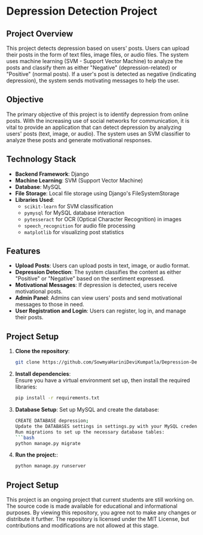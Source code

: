 # Depression Detection Project

## Project Overview
This project detects depression based on users' posts. Users can upload their posts in the form of text files, image files, or audio files. The system uses machine learning (SVM - Support Vector Machine) to analyze the posts and classify them as either "Negative" (depression-related) or "Positive" (normal posts). If a user's post is detected as negative (indicating depression), the system sends motivating messages to help the user.

## Objective
The primary objective of this project is to identify depression from online posts. With the increasing use of social networks for communication, it is vital to provide an application that can detect depression by analyzing users' posts (text, image, or audio). The system uses an SVM classifier to analyze these posts and generate motivational responses.

## Technology Stack
- **Backend Framework**: Django
- **Machine Learning**: SVM (Support Vector Machine)
- **Database**: MySQL
- **File Storage**: Local file storage using Django's FileSystemStorage
- **Libraries Used**:
  - `scikit-learn` for SVM classification
  - `pymysql` for MySQL database interaction
  - `pytesseract` for OCR (Optical Character Recognition) in images
  - `speech_recognition` for audio file processing
  - `matplotlib` for visualizing post statistics

## Features
- **Upload Posts**: Users can upload posts in text, image, or audio format.
- **Depression Detection**: The system classifies the content as either "Positive" or "Negative" based on the sentiment expressed.
- **Motivational Messages**: If depression is detected, users receive motivational posts.
- **Admin Panel**: Admins can view users' posts and send motivational messages to those in need.
- **User Registration and Login**: Users can register, log in, and manage their posts.

## Project Setup

1. **Clone the repository**:
   ```bash
   git clone https://github.com/SowmyaHariniDeviKumpatla/Depression-Detection-Project.git
2. **Install dependencies**:  
   Ensure you have a virtual environment set up, then install the required libraries:
   ```bash
   pip install -r requirements.txt
3. **Database Setup**:
   Set up MySQL and create the database:
   ```bash
   CREATE DATABASE depression;
   Update the DATABASES settings in settings.py with your MySQL credentials.
   Run migrations to set up the necessary database tables:
   ```bash
   python manage.py migrate
5. **Run the project:**:
   ```bash
   python manage.py runserver

## Project Setup
This project is an ongoing project that current students are still working on. The source code is made available for educational and informational purposes. By viewing this repository, you agree not to make any changes or distribute it further. The repository is licensed under the MIT License, but contributions and modifications are not allowed at this stage.



